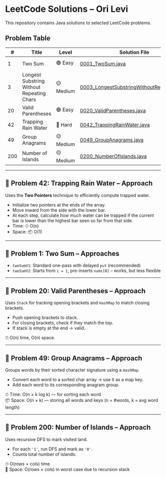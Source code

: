 # LeetCode Solutions – Ori Levi

This repository contains Java solutions to selected LeetCode problems.

## Problem Table

| #   | Title                                     | Level    | Solution File                                         | Approaches                     |
|-----|-------------------------------------------|----------|-------------------------------------------------------|-------------------------------|
| 1   | Two Sum                                   | 🟢 Easy   | [0001_TwoSum.java](java/0001_TwoSum.java)             | HashMap (2 versions)          |
| 3   | Longest Substring Without Repeating Chars | 🟡 Medium | [0003_LongestSubstringWithoutRepeating.java](java/0003_LongestSubstringWithoutRepeating.java) | Sliding Window, HashMap, HashSet |
| 20  | Valid Parentheses                         | 🟢 Easy   | [0020_ValidParentheses.java](java/0020_ValidParentheses.java) | Stack, HashMap              |
| 42  | Trapping Rain Water                       | 🔴 Hard   | [0042_TrappingRainWater.java](java/0042_TrappingRainWater.java) | Two Pointers                  |
| 49  | Group Anagrams                            | 🟡 Medium | [0049_GroupAnagrams.java](java/0049_groupAnagrams.java) | HashMap, Char Sorting        |
| 200 | Number of Islands                         | 🟡 Medium | [0200_NumberOfIslands.java](java/0200_NumberOfIslands.java) | DFS (recursive)              |

---

## 🧩 Problem 42: Trapping Rain Water – Approach

Uses the **Two Pointers** technique to efficiently compute trapped water.

- Initialize two pointers at the ends of the array.
- Move inward from the side with the lower bar.
- At each step, calculate how much water can be trapped if the current bar is lower than the highest bar seen so far from that side.
- Time: ⏱ O(n)  
- Space: 📦 O(1)

---

## 🧩 Problem 1: Two Sum – Approaches

- `twoSumV1`: Standard one-pass with delayed `put` (recommended)
- `twoSumV2`: Starts from `i = 1`, pre-inserts `nums[0]` – works, but less flexible

---

## 🧩 Problem 20: Valid Parentheses – Approach

Uses `Stack` for tracking opening brackets and `HashMap` to match closing brackets.

- Push opening brackets to stack.
- For closing brackets, check if they match the top.
- If stack is empty at the end → valid.

⏱ O(n) time, O(n) space.

---

## 🧩 Problem 49: Group Anagrams – Approach

Groups words by their sorted character signature using a `HashMap`.

- Convert each word to a sorted char array → use it as a map key.
- Add each word to its corresponding anagram group.

⏱ Time: O(n × k log k) — for sorting each word  
📦 Space: O(n × k) — storing all words and keys (n = #words, k = avg word length)

---

## 🧩 Problem 200: Number of Islands – Approach

Uses recursive DFS to mark visited land.

- For each `'1'`, run DFS and mark as `'0'`.
- Counts total number of islands.

⏱ O(rows × cols) time  
🧠 Space: O(rows × cols) in worst case due to recursion stack
